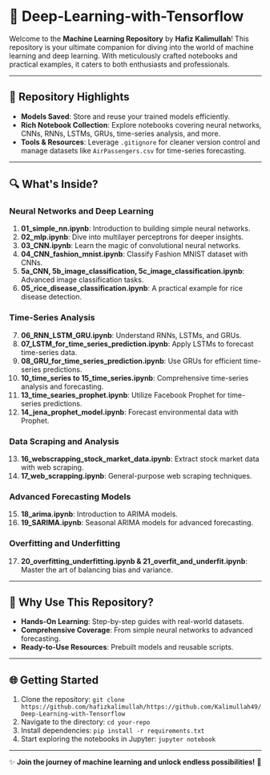 # 🤖  Deep-Learning-with-Tensorflow

Welcome to the **Machine Learning Repository** by **Hafiz Kalimullah**! This repository is your ultimate companion for diving into the world of machine learning and deep learning. With meticulously crafted notebooks and practical examples, it caters to both enthusiasts and professionals.

---


## 📄 **Repository Highlights**
- **Models Saved**: Store and reuse your trained models efficiently.
- **Rich Notebook Collection**: Explore notebooks covering neural networks, CNNs, RNNs, LSTMs, GRUs, time-series analysis, and more.
- **Tools & Resources**: Leverage `.gitignore` for cleaner version control and manage datasets like `AirPassengers.csv` for time-series forecasting.

---

## 🔍 **What's Inside?**

### **Neural Networks and Deep Learning**
1. **01_simple_nn.ipynb**: Introduction to building simple neural networks.
2. **02_mlp.ipynb**: Dive into multilayer perceptrons for deeper insights.
3. **03_CNN.ipynb**: Learn the magic of convolutional neural networks.
4. **04_CNN_fashion_mnist.ipynb**: Classify Fashion MNIST dataset with CNNs.
5. **5a_CNN, 5b_image_classification, 5c_image_classification.ipynb**: Advanced image classification tasks.
6. **05_rice_disease_classification.ipynb**: A practical example for rice disease detection.

### **Time-Series Analysis**
7. **06_RNN_LSTM_GRU.ipynb**: Understand RNNs, LSTMs, and GRUs.
8. **07_LSTM_for_time_series_prediction.ipynb**: Apply LSTMs to forecast time-series data.
9. **08_GRU_for_time_series_prediction.ipynb**: Use GRUs for efficient time-series predictions.
10. **10_time_series to 15_time_series.ipynb**: Comprehensive time-series analysis and forecasting.
11. **13_time_searies_prophet.ipynb**: Utilize Facebook Prophet for time-series predictions.
12. **14_jena_prophet_model.ipynb**: Forecast environmental data with Prophet.

### **Data Scraping and Analysis**
13. **16_webscrapping_stock_market_data.ipynb**: Extract stock market data with web scraping.
14. **17_web_scrapping.ipynb**: General-purpose web scraping techniques.

### **Advanced Forecasting Models**
15. **18_arima.ipynb**: Introduction to ARIMA models.
16. **19_SARIMA.ipynb**: Seasonal ARIMA models for advanced forecasting.

### **Overfitting and Underfitting**
17. **20_overfitting_underfitting.ipynb & 21_overfit_and_underfit.ipynb**: Master the art of balancing bias and variance.

---

## 🚀 **Why Use This Repository?**
- **Hands-On Learning**: Step-by-step guides with real-world datasets.
- **Comprehensive Coverage**: From simple neural networks to advanced forecasting.
- **Ready-to-Use Resources**: Prebuilt models and reusable scripts.

---

## 🌐 **Getting Started**
1. Clone the repository: `git clone https://github.com/hafizkalimullah/https://github.com/Kalimullah49/Deep-Learning-with-Tensorflow`
2. Navigate to the directory: `cd your-repo`
3. Install dependencies: `pip install -r requirements.txt`
4. Start exploring the notebooks in Jupyter: `jupyter notebook`

---

✨ **Join the journey of machine learning and unlock endless possibilities!** 🎨
